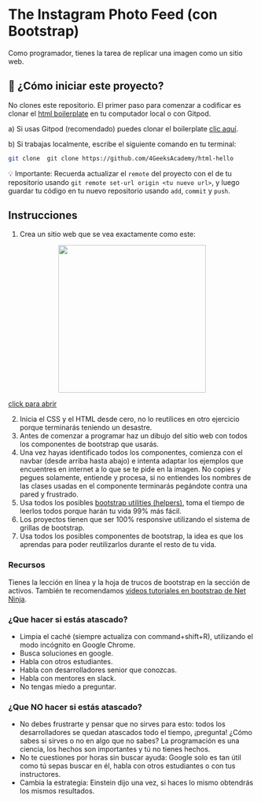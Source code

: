 <!-- hide -->
# The Instagram Photo Feed (con Bootstrap)
<!-- endhide -->
Como programador, tienes la tarea de replicar una imagen como un sitio web.

## 🌱  ¿Cómo iniciar este proyecto?

No clones este repositorio. El primer paso para comenzar a codificar es clonar el [html boilerplate](https://github.com/4GeeksAcademy/html-hello) en tu computador local o con Gitpod.

a) Si usas Gitpod (recomendado) puedes clonar el boilerplate [clic aquí](https://github.com/4GeeksAcademy/html-hello).

b) Si trabajas localmente, escribe el siguiente comando en tu terminal: 

```sh
git clone  git clone https://github.com/4GeeksAcademy/html-hello
```
💡 Importante: Recuerda actualizar el `remote` del proyecto con el de tu repositorio usando `git remote set-url origin <tu nuevo url>`, y luego guardar tu código en tu nuevo repositorio usando `add`, `commit` y `push`.

## Instrucciones

1. Crea un sitio web que se vea exactamente como este:

<p align="center">
<img height="300" src="https://github.com/breatheco-de/exercise-instagram-feed-bootstrap/blob/master/assets/preview.gif?raw=true?raw=true" />

[click para abrir](https://github.com/breatheco-de/exercise-instagram-feed-bootstrap/blob/master/assets/preview.gif?raw=true?raw=true)
</p>

2. Inicia el CSS y el HTML desde cero, no lo reutilices en otro ejercicio porque terminarás teniendo un desastre.
3. Antes de comenzar a programar haz un dibujo del sitio web con todos los componentes de bootstrap que usarás.
4. Una vez hayas identificado todos los componentes, comienza con el navbar (desde arriba hasta abajo) e intenta adaptar los ejemplos que encuentres en internet a lo que se te pide en la imagen. No copies y pegues solamente, entiende y procesa, si no entiendes los nombres de las clases usadas en el componente terminarás pegándote contra una pared y frustrado.
5. Usa todos los posibles [bootstrap utilities (helpers)](https://getbootstrap.com/docs/5.1/layout/utilities/), toma el tiempo de leerlos todos porque harán tu vida 99% más fácil.
6. Los proyectos tienen que ser 100% responsive utilizando el sistema de grillas de bootstrap.
7. Usa todos los posibles componentes de bootstrap, la idea es que los aprendas para poder reutilizarlos durante el resto de tu vida.

### Recursos

Tienes la lección en línea y la hoja de trucos de bootstrap en la sección de activos. También te recomendamos [videos tutoriales en bootstrap de Net Ninja](https://www.youtube.com/watch?v=QAgrHLtG1Yk).

### ¿Que hacer si estás atascado?


- Limpia el  caché (siempre actualiza con command+shift+R), utilizando el modo incógnito en Google Chrome. 
- Busca soluciones en google. 
- Habla con otros estudiantes. 
- Habla con desarrolladores senior que conozcas. 
- Habla con mentores en slack.
- No tengas miedo a preguntar. 

### ¿Que **NO** hacer si estás atascado?

- No debes frustrarte y pensar que no sirves para esto: todos los desarrolladores se quedan atascados todo el tiempo, ¡pregunta! ¿Cómo sabes si sirves o no en algo que no sabes? 
La programación es una ciencia, los hechos son importantes y tú no tienes hechos.
- No te cuestiones por horas sin buscar ayuda: Google solo es tan útil como tú sepas buscar en él, habla con otros estudiantes o con tus instructores.
- Cambia la estrategia: Einstein dijo una vez, si haces lo mismo obtendrás los mismos resultados.
